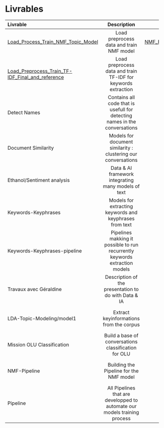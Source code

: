 # Livrables



| Livrable  | Description  | Lien S3/gitlab |Input|Output|Répertoire S3|
| :------------ |:---------------:| -----:|-----:|-----:|-----:|
| [Load_Process_Train_NMF_Topic_Model ](https://svc-master.kubeflow.tech.orange/_/pipeline/#/runs/details/6d751679-b98a-4e05-b9c2-f96150e41e5e)    | Load preprocess data and train NMF model |[NMF_Final_and_cleaned_pipeline.ipynb](https://gitlab.tech.orange/ndiaye1.dia/livrables/-/blob/master/NMF-Pipeline/NMF_Final_and_cleaned_pipeline.ipynb)|[Conversations issues de l'étape preprocessing](https://svc-master.kubeflow.tech.orange/_/pipeline/#/pipelines/details/dcbffa16-b44c-41b8-b934-e3f37c51b7a6)|NMF.pkl/Conv_conid_TopicsKeyWords.csv|https://s3.flexible-datastore.orange-business.com/di-diod-octopus-fe-data/dataOlu/Livrables/NMF/NMF.pkl|
|[Load_Preprocess_Train_TF-IDF_Final_and_reference ](https://svc-master.kubeflow.tech.orange/pipeline/#/pipelines/details/7fd97fe4-f603-43a3-91e6-26828ed3f97d) | Load preprocess data and train TF-IDF for keywords extraction| [Keywords Extraction.ipynb](https://gitlab.tech.orange/ndiaye1.dia/livrables/-/blob/master/Pipelines/KeyWordPipeline/Keywords%20Extraction.ipynb)|[Conversations issues de l'étape preprocessing](https://svc-master.kubeflow.tech.orange/_/pipeline/#/pipelines/details/dcbffa16-b44c-41b8-b934-e3f37c51b7a6)|TopicsKeyWords.csv|https://s3.flexible-datastore.orange-business.com/di-diod-octopus-fe-data/dataOlu/Livrables/NMF/TopicsKeyWords.csv|
| Detect Names | Contains all code that is usefull for detecting names in the conversations |[Detect_Names](https://gitlab.tech.orange/ndiaye1.dia/livrables/-/tree/master/Detect_Names) |[Conversations](https://svc-master.kubeflow.tech.orange/_/pipeline/#/pipelines/details/dcbffa16-b44c-41b8-b934-e3f37c51b7a6)|List of all names in the Data|
|Document Similarity | Models for document similarity : clustering our conversations|[Similar documents](https://gitlab.tech.orange/ndiaye1.dia/livrables/-/tree/master/Document%20Similarity) |[Conversations](https://svc-master.kubeflow.tech.orange/_/pipeline/#/pipelines/details/dcbffa16-b44c-41b8-b934-e3f37c51b7a6)|Clusters of conversations|
|Ethanol/Sentiment analysis | Data & AI framework integrating many models of text| [Etanol](https://gitlab.tech.orange/ndiaye1.dia/livrables/-/tree/master/Etanol) |[Conversations](https://svc-master.kubeflow.tech.orange/_/pipeline/#/pipelines/details/dcbffa16-b44c-41b8-b934-e3f37c51b7a6)|Multiple models|
|Keywords-Keyphrases | Models for extracting keywords and keyphrases from text| [Keywords-Keyphrases](https://gitlab.tech.orange/ndiaye1.dia/livrables/-/tree/master/Keyword-Keyphrase) |[Conversations issues de l'étape preprocessing](https://svc-master.kubeflow.tech.orange/_/pipeline/#/pipelines/details/dcbffa16-b44c-41b8-b934-e3f37c51b7a6)|List of Keywords for each given conversation|
|Keywords-Keyphrases-pipeline | Pipelines makking it possible to run recurrently keywords extraction models |[Keywords-Keyphrases-Pipeline](https://gitlab.tech.orange/ndiaye1.dia/livrables/-/tree/master/Keywords-Keyphrases-Pipeline)|[Conversations issues de l'étape preprocessing](https://svc-master.kubeflow.tech.orange/_/pipeline/#/pipelines/details/dcbffa16-b44c-41b8-b934-e3f37c51b7a6)|Keywords and keyphrases for summurizing conversations|
|Travaux avec Géraldine |Description of the presentation to do with Data & IA | [Travaux avec Data & IA](https://gitlab.tech.orange/ndiaye1.dia/livrables/-/tree/master/KeywordsModelSelectionPr%C3%A9sentationG%C3%A9raldine) |[Conversations issues de l'étape preprocessing](https://svc-master.kubeflow.tech.orange/_/pipeline/#/pipelines/details/dcbffa16-b44c-41b8-b934-e3f37c51b7a6)|Selection of the best keywords extraction model|
|LDA-Topic-Modeling/model1 | Extract keyinformations from the corpus     | [LDA-Topic-Model](https://gitlab.tech.orange/ndiaye1.dia/livrables/-/tree/master/LDA-Topic-Modeling) |[Conversations issues de l'étape preprocessing](https://svc-master.kubeflow.tech.orange/_/pipeline/#/pipelines/details/dcbffa16-b44c-41b8-b934-e3f37c51b7a6)|Topics composed by a distribution of words|
|Mission OLU Classification |Build a base of conversations classification for OLU  | [Mission OLU Classification](https://gitlab.tech.orange/ndiaye1.dia/livrables/-/tree/master/Mission%20OLU%20Classification%20) |[Conversations issues de l'étape preprocessing](https://svc-master.kubeflow.tech.orange/_/pipeline/#/pipelines/details/dcbffa16-b44c-41b8-b934-e3f37c51b7a6)|Different output : classification, keywords...|
|NMF-Pipeline | Building the Pipeline for the NMF model  | [NMF-Pipeline](https://gitlab.tech.orange/ndiaye1.dia/livrables/-/tree/master/NMF-Pipeline) |[Conversations issues de l'étape preprocessing](https://svc-master.kubeflow.tech.orange/_/pipeline/#/pipelines/details/dcbffa16-b44c-41b8-b934-e3f37c51b7a6)|NMF.pkl/Conv_conid_TopicsKeyWords.csv|
|Pipeline | All Pipelines that are developped to automate our models training process |  [Pipelines](https://gitlab.tech.orange/ndiaye1.dia/livrables/-/tree/master/Pipelines)|[Conversations issues de l'étape preprocessing](https://svc-master.kubeflow.tech.orange/_/pipeline/#/pipelines/details/dcbffa16-b44c-41b8-b934-e3f37c51b7a6)|Statistiques, mots et phrases clés, topcs...|Non encore répertorié|


